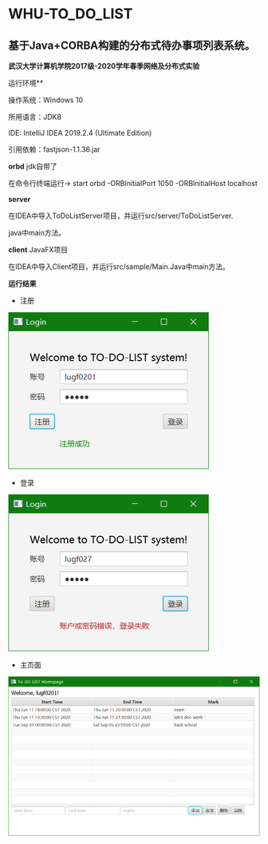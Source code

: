 # WHU-TO_DO_LIST 

## 基于Java+CORBA构建的分布式待办事项列表系统。

**武汉大学计算机学院2017级-2020学年春季网络及分布式实验**



运行环境**

操作系统：Windows 10

所用语言：JDK8

IDE: IntelliJ IDEA 2019.2.4 (Ultimate Edition)

引用依赖：fastjson-1.1.36.jar



**orbd** jdk自带了

  在命令行终端运行-> start orbd -ORBInitialPort 1050 -ORBInitialHost localhost



**server** 

在IDEA中导入ToDoListServer项目，并运行src/server/ToDoListServer.

java中main方法。



**client** JavaFX项目

  在IDEA中导入Client项目，并运行src/sample/Main.Java中main方法。



**运行结果**

* 注册

![](images/reg.png)

* 登录

![](images/log.png)

* 主页面

![](images/home.png)

